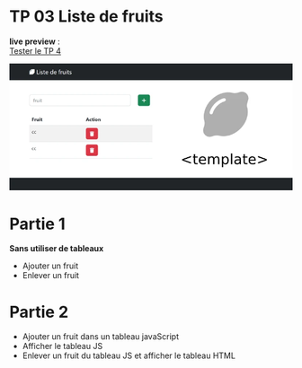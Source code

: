 # TP 03 Liste de fruits
**live preview** :  
[Tester le TP 4](https://www.sevenvalley.fr/tp-javascript/tp4) 
  
![alt text](../tp4.webp) 
# Partie 1
**Sans utiliser de tableaux**
- Ajouter un fruit
- Enlever un fruit


# Partie 2
- Ajouter un fruit dans un tableau javaScript
- Afficher le tableau JS
- Enlever un fruit du tableau JS et afficher le tableau HTML